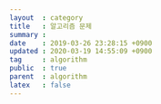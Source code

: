 ```yaml
---
layout  : category
title   : 알고리즘 문제
summary : 
date    : 2019-03-26 23:28:15 +0900
updated : 2020-03-19 14:55:09 +0900
tag     : algorithm
public  : true
parent  : algorithm
latex   : false
---
```


